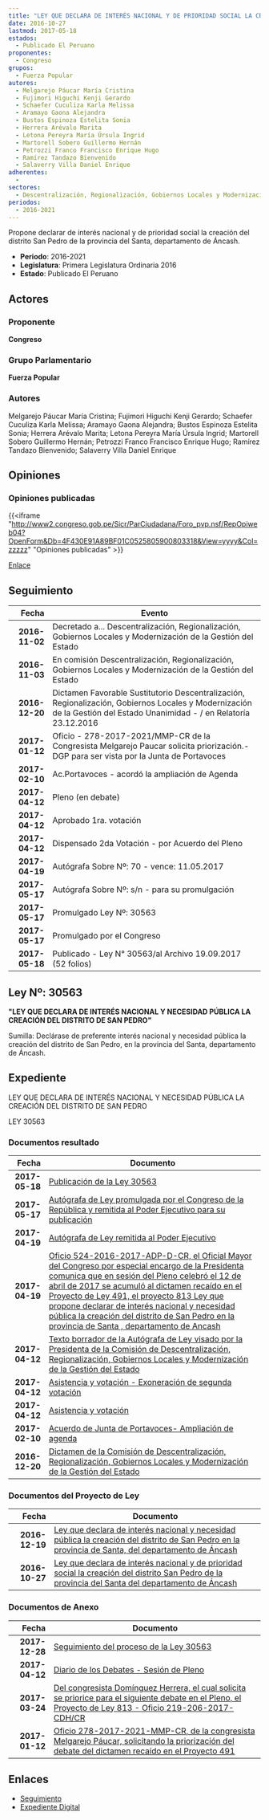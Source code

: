 ```yaml
---
title: "LEY QUE DECLARA DE INTERÉS NACIONAL Y DE PRIORIDAD SOCIAL LA CREACIÓN DEL DISTRITO SAN PEDRO DE LA PROVINCIA DEL SANTA DEL DEPARTAMENTO DE ÁNCASH"
date: 2016-10-27
lastmod: 2017-05-18
estados: 
  - Publicado El Peruano
proponentes: 
  - Congreso
grupos: 
  - Fuerza Popular
autores: 
  - Melgarejo Páucar María Cristina
  - Fujimori Higuchi Kenji Gerardo
  - Schaefer Cuculiza Karla Melissa
  - Aramayo Gaona Alejandra
  - Bustos Espinoza Estelita Sonia
  - Herrera Arévalo Marita
  - Letona Pereyra María Úrsula Ingrid
  - Martorell Sobero Guillermo Hernán
  - Petrozzi Franco Francisco Enrique Hugo
  - Ramírez Tandazo Bienvenido
  - Salaverry Villa Daniel Enrique
adherentes: 
  - 
sectores: 
  - Descentralización, Regionalización, Gobiernos Locales y Modernización de la Gestión del Estado
periodos: 
  - 2016-2021
---
```


Propone declarar de interés nacional y de prioridad social la creación del distrito San Pedro de la provincia del Santa, departamento de Áncash.

- **Periodo**: 2016-2021
- **Legislatura**: Primera Legislatura Ordinaria 2016
- **Estado**: Publicado El Peruano

## Actores

### Proponente

**Congreso**

### Grupo Parlamentario

**Fuerza Popular**

### Autores

Melgarejo Páucar María Cristina; Fujimori Higuchi Kenji Gerardo; Schaefer Cuculiza Karla Melissa; Aramayo Gaona Alejandra; Bustos Espinoza Estelita Sonia; Herrera Arévalo Marita; Letona Pereyra María Úrsula Ingrid; Martorell Sobero Guillermo Hernán; Petrozzi Franco Francisco Enrique Hugo; Ramírez Tandazo Bienvenido; Salaverry Villa Daniel Enrique


## Opiniones

### Opiniones publicadas

{{<iframe "http://www2.congreso.gob.pe/Sicr/ParCiudadana/Foro_pvp.nsf/RepOpiweb04?OpenForm&Db=4F430E91A89BF01C0525805900803318&View=yyyy&Col=zzzzz" "Opiniones publicadas" >}}

[Enlace](http://www2.congreso.gob.pe/Sicr/ParCiudadana/Foro_pvp.nsf/RepOpiweb04?OpenForm&Db=4F430E91A89BF01C0525805900803318&View=yyyy&Col=zzzzz)

## Seguimiento

| Fecha | Evento |
|------:|--------|
| **2016-11-02** | Decretado a... Descentralización, Regionalización, Gobiernos Locales y Modernización de la Gestión del Estado|
| **2016-11-03** | En comisión Descentralización, Regionalización, Gobiernos Locales y Modernización de la Gestión del Estado|
| **2016-12-20** | Dictamen Favorable Sustitutorio Descentralización, Regionalización, Gobiernos Locales y Modernización de la Gestión del Estado Unanimidad - / en Relatoría 23.12.2016|
| **2017-01-12** | Oficio - 278-2017-2021/MMP-CR de la Congresista Melgarejo Paucar solicita priorización.- DGP para ser vista por la Junta de Portavoces|
| **2017-02-10** | Ac.Portavoces - acordó la ampliación de Agenda|
| **2017-04-12** | Pleno (en debate)|
| **2017-04-12** | Aprobado 1ra. votación|
| **2017-04-12** | Dispensado 2da Votación - por Acuerdo del Pleno|
| **2017-04-19** | Autógrafa Sobre Nº: 70 - vence: 11.05.2017|
| **2017-05-17** | Autógrafa Sobre Nº: s/n - para su promulgación|
| **2017-05-17** | Promulgado Ley Nº: 30563|
| **2017-05-17** | Promulgado por el Congreso|
| **2017-05-18** | Publicado - Ley N° 30563/al Archivo 19.09.2017 (52 folios)|

## Ley Nº: 30563

**"LEY QUE DECLARA DE INTERÉS NACIONAL Y NECESIDAD PÚBLICA LA CREACIÓN DEL DISTRITO DE SAN PEDRO"**

Sumilla: Declárase de preferente interés nacional y necesidad pública la creación del distrito de San Pedro, en la provincia del Santa, departamento de Áncash.


## Expediente

LEY QUE DECLARA DE INTERÉS NACIONAL Y NECESIDAD PÚBLICA LA CREACIÓN DEL DISTRITO DE SAN PEDRO

LEY 30563


### Documentos resultado

| Fecha | Documento |
|------:|--------|
| **2017-05-18** | [Publicación de la Ley 30563](http://www.leyes.congreso.gob.pe/Documentos/2016_2021/ADLP/Normas_Legales/30563.LEY.pdf) |
| **2017-05-17** | [Autógrafa de Ley promulgada por el Congreso de la República y remitida al Poder Ejecutivo para su publicación](http://www.leyes.congreso.gob.pe/Documentos/2016_2021/Autografas/Ley_y_de_Resolucion_Legislativa/AU0049120170517.pdf) |
| **2017-04-19** | [Autógrafa de Ley remitida al Poder Ejecutivo](http://www.leyes.congreso.gob.pe/Documentos/2016_2021/Autografas/Ley_y_de_Resolucion_Legislativa/AU0049120170419.pdf) |
| **2017-04-19** | [Oficio 524-2016-2017-ADP-D-CR, el Oficial Mayor del Congreso por especial encargo de la Presidenta comunica que en sesión del Pleno celebró el 12 de abril de 2017 se acumuló al dictamen recaído en el Proyecto de Ley 491, el proyecto 813 Ley que propone declarar de interés nacional y necesidad pública la creación del distrito de San Pedro en la provincia de Santa , departamento de Ancash](http://www.leyes.congreso.gob.pe/Documentos/2016_2021/Oficios/Oficialia_Mayor/OFICIO-524-2016-2017-ADP-D-CR.pdf) |
| **2017-04-12** | [Texto borrador de la Autógrafa de Ley visado por la Presidenta de la Comisión de Descentralización, Regionalización, Gobiernos Locales y Modernización de la Gestión del Estado](http://www.leyes.congreso.gob.pe/Documentos/2016_2021/Texto_Borrador_de_Autografa/BAU0049120170412.PDF) |
| **2017-04-12** | [Asistencia y votación - Exoneración de segunda votación](http://www.leyes.congreso.gob.pe/Documentos/2016_2021/Asistencia_y_Votacion/Proyectos_de_Ley/Exoneracion_de_Segunda_Votacion/AVESV0049120170412.PDF) |
| **2017-04-12** | [Asistencia y votación](http://www.leyes.congreso.gob.pe/Documentos/2016_2021/Asistencia_y_Votacion/Proyectos_de_Ley/AV0049120170412.PDF) |
| **2017-02-10** | [Acuerdo de Junta de Portavoces- Ampliación de agenda](http://www.leyes.congreso.gob.pe/Documentos/2016_2021/Acuerdos/Junta_Portavoces/AJP0049120170210.pdf) |
| **2016-12-20** | [Dictamen de la Comisión de Descentralización, Regionalización, Gobiernos Locales y Modernización de la Gestión del Estado](http://www.leyes.congreso.gob.pe/Documentos/2016_2021/Dictamenes/Proyectos_de_Ley/00491DC08MAY20161220..pdf) |

### Documentos del Proyecto de Ley

| Fecha | Documento |
|------:|--------|
| **2016-12-19** | [Ley que declara de interés nacional y necesidad pública la creación del distrito de San Pedro en la provincia de Santa, del departamento de Áncash](http://www.leyes.congreso.gob.pe/Documentos/2016_2021/Proyectos_de_Ley_y_de_Resoluciones_Legislativas/PL0081320161219.pdf) |
| **2016-10-27** | [Ley que declara de interés nacional y de prioridad social la creación del distrito San Pedro de la provincia del Santa del departamento de Áncash](http://www.leyes.congreso.gob.pe/Documentos/2016_2021/Proyectos_de_Ley_y_de_Resoluciones_Legislativas/PL0049120161027..pdf) |

### Documentos de Anexo

| Fecha | Documento |
|------:|--------|
| **2017-12-28** | [Seguimiento del proceso de la Ley 30563](http://www.leyes.congreso.gob.pe/Documentos/2016_2021/Seguimiento_de_Proyectos_de_Ley/00491PL_20171228.pdf) |
| **2017-04-12** | [Diario de los Debates - Sesión de Pleno](http://www.leyes.congreso.gob.pe/Documentos/2016_2021/ADLP/Diario_Debates/30563_DD.pdf) |
| **2017-03-24** | [Del congresista Domínguez Herrera, el cual solicita se priorice para el siguiente debate en el Pleno, el Proyecto de Ley 813 - Oficio 219-206-2017-CDH/CR](http://www.leyes.congreso.gob.pe/Documentos/2016_2021/Oficios/Congresistas/OFICIO-219-2016-2017-CDH-CR.pdf) |
| **2017-01-12** | [Oficio 278-2017-2021-MMP-CR, de la congresista Melgarejo Páucar, solicitando la priorización del debate del dictamen recaído en el Proyecto 491](http://www.leyes.congreso.gob.pe/Documentos/2016_2021/Oficios/Congresistas/OFICIO-278-2017-2021-MMP-CR..pdf) |

## Enlaces 

- [Seguimiento](http://www2.congreso.gob.pe/Sicr/TraDocEstProc/CLProLey2016.nsf/f7fff46988ca05b1052578e100829cc7/695301ee3434e98705258059007fb047?OpenDocument)
- [Expediente Digital](http://www2.congreso.gob.pe/Sicr/TraDocEstProc/CLProLey2016.nsf/f7fff46988ca05b1052578e100829cc7/695301ee3434e98705258059007fb047?OpenDocument&Click=05257FB7005EB655.eb71d0cf91d8294e05256cdf006b5706/$Body/0.1C6C)
